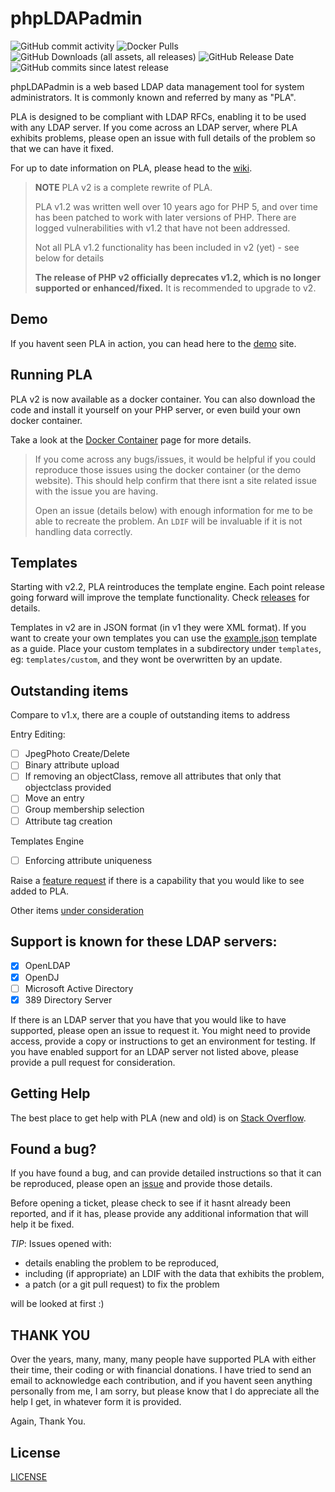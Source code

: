 # phpLDAPadmin
![GitHub commit activity](https://img.shields.io/github/commit-activity/m/leenooks/phpldapadmin)
![Docker Pulls](https://img.shields.io/docker/pulls/phpldapadmin/phpldapadmin)
![GitHub Downloads (all assets, all releases)](https://img.shields.io/github/downloads/leenooks/phpldapadmin/total)
![GitHub Release Date](https://img.shields.io/github/release-date/leenooks/phpldapadmin)
![GitHub commits since latest release](https://img.shields.io/github/commits-since/leenooks/phpldapadmin/latest)

phpLDAPadmin is a web based LDAP data management tool for system administrators. It is commonly known and referred by many as "PLA".

PLA is designed to be compliant with LDAP RFCs, enabling it to be used with any LDAP server.
If you come across an LDAP server, where PLA exhibits problems, please open an issue with full details of the problem so that we can have it fixed.

For up to date information on PLA, please head to the [wiki](https://github.com/leenooks/phpLDAPadmin/wiki).

> **NOTE**
> PLA v2 is a complete rewrite of PLA.
>
> PLA v1.2 was written well over 10 years ago for PHP 5, and over time has been patched to work with later versions of PHP. There are logged vulnerabilities with v1.2 that have not been addressed.
>
> Not all PLA v1.2 functionality has been included in v2 (yet) - see below for details
>
> **The release of PHP v2 officially deprecates v1.2, which is no longer supported or enhanced/fixed.** It is recommended to upgrade to v2.

## Demo
If you havent seen PLA in action, you can head here to the [demo](https://demo.phpldapadmin.org) site.

## Running PLA
PLA v2 is now available as a docker container. You can also download the code and install it yourself on your PHP server, or even build your own docker container.

Take a look at the [Docker Container](https://github.com/leenooks/phpLDAPadmin/wiki/Docker-Container) page for more details.

> If you come across any bugs/issues, it would be helpful if you could reproduce those issues using the docker container (or the demo website). This should help confirm that there isnt a site related issue with the issue you are having.
>
> Open an issue (details below) with enough information for me to be able to recreate the problem. An `LDIF` will be invaluable if it is not handling data correctly.

## Templates
Starting with v2.2, PLA reintroduces the template engine. Each point release going forward will improve the template 
functionality. Check [releases](https://github.com/leenooks/phpLDAPadmin/releases) for details.

Templates in v2 are in JSON format (in v1 they were XML format). If you want to create your own templates you can use 
the [example.json](/templates/example.json) template as a guide. Place your custom templates in a subdirectory
under `templates`, eg: `templates/custom`, and they wont be overwritten by an update.

## Outstanding items
Compare to v1.x, there are a couple of outstanding items to address

Entry Editing:
  - [ ] JpegPhoto Create/Delete
  - [ ] Binary attribute upload
  - [ ] If removing an objectClass, remove all attributes that only that objectclass provided
  - [ ] Move an entry
  - [ ] Group membership selection
  - [ ] Attribute tag creation

Templates Engine
  - [ ] Enforcing attribute uniqueness

Raise a [feature request](https://github.com/leenooks/phpLDAPadmin/issues/new) if there is a capability that you would like to see added to PLA.

Other items [under consideration](https://github.com/leenooks/phpLDAPadmin/issues?q=state%3Aopen%20label%3Aenhancement)

## Support is known for these LDAP servers:
- [X] OpenLDAP
- [X] OpenDJ
- [ ] Microsoft Active Directory
- [X] 389 Directory Server

If there is an LDAP server that you have that you would like to have supported, please open an issue to request it.
You might need to provide access, provide a copy or instructions to get an environment for testing. If you have enabled 
support for an LDAP server not listed above, please provide a pull request for consideration.

## Getting Help
The best place to get help with PLA (new and old) is on [Stack Overflow](https://stackoverflow.com/tags/phpldapadmin/info).

## Found a bug?
If you have found a bug, and can provide detailed instructions so that it can be reproduced, please open an [issue](https://github.com/leenooks/phpLDAPadmin/issues) and provide those details.

Before opening a ticket, please check to see if it hasnt already been reported, and if it has, please provide any additional information that will help it be fixed.

*TIP*: Issues opened with:

* details enabling the problem to be reproduced,
* including (if appropriate) an LDIF with the data that exhibits the problem,
* a patch (or a git pull request) to fix the problem

will be looked at first :)

## THANK YOU
Over the years, many, many, many people have supported PLA with either their time, their coding or with financial donations.
I have tried to send an email to acknowledge each contribution, and if you havent seen anything personally from me, I am sorry, but please know that I do appreciate all the help I get, in whatever form it is provided.

Again, Thank You.

## License
[LICENSE](LICENSE)

